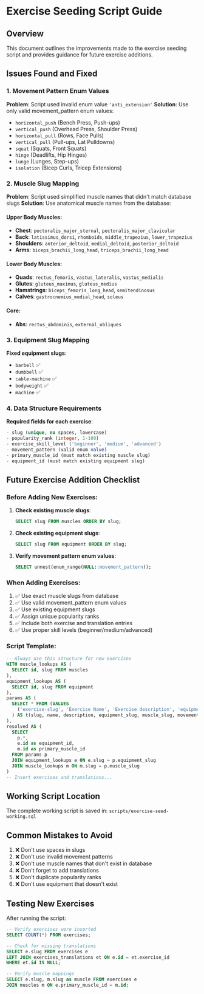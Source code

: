 # Exercise Seeding Script Guide

## Overview
This document outlines the improvements made to the exercise seeding script and provides guidance for future exercise additions.

## Issues Found and Fixed

### 1. **Movement Pattern Enum Values**
**Problem**: Script used invalid enum value `'anti_extension'`
**Solution**: Use only valid movement_pattern enum values:
- `horizontal_push` (Bench Press, Push-ups)
- `vertical_push` (Overhead Press, Shoulder Press)
- `horizontal_pull` (Rows, Face Pulls)
- `vertical_pull` (Pull-ups, Lat Pulldowns)
- `squat` (Squats, Front Squats)
- `hinge` (Deadlifts, Hip Hinges)
- `lunge` (Lunges, Step-ups)
- `isolation` (Bicep Curls, Tricep Extensions)

### 2. **Muscle Slug Mapping**
**Problem**: Script used simplified muscle names that didn't match database slugs
**Solution**: Use anatomical muscle names from the database:

#### Upper Body Muscles:
- **Chest**: `pectoralis_major_sternal`, `pectoralis_major_clavicular`
- **Back**: `latissimus_dorsi`, `rhomboids`, `middle_trapezius`, `lower_trapezius`
- **Shoulders**: `anterior_deltoid`, `medial_deltoid`, `posterior_deltoid`
- **Arms**: `biceps_brachii_long_head`, `triceps_brachii_long_head`

#### Lower Body Muscles:
- **Quads**: `rectus_femoris`, `vastus_lateralis`, `vastus_medialis`
- **Glutes**: `gluteus_maximus`, `gluteus_medius`
- **Hamstrings**: `biceps_femoris_long_head`, `semitendinosus`
- **Calves**: `gastrocnemius_medial_head`, `soleus`

#### Core:
- **Abs**: `rectus_abdominis`, `external_obliques`

### 3. **Equipment Slug Mapping**
**Fixed equipment slugs**:
- `barbell` ✅
- `dumbbell` ✅  
- `cable-machine` ✅
- `bodyweight` ✅
- `machine` ✅

### 4. **Data Structure Requirements**
**Required fields for each exercise**:
```sql
- slug (unique, no spaces, lowercase)
- popularity_rank (integer, 1-100)
- exercise_skill_level ('beginner', 'medium', 'advanced')
- movement_pattern (valid enum value)
- primary_muscle_id (must match existing muscle slug)
- equipment_id (must match existing equipment slug)
```

## Future Exercise Addition Checklist

### Before Adding New Exercises:
1. **Check existing muscle slugs**:
   ```sql
   SELECT slug FROM muscles ORDER BY slug;
   ```

2. **Check existing equipment slugs**:
   ```sql
   SELECT slug FROM equipment ORDER BY slug;
   ```

3. **Verify movement pattern enum values**:
   ```sql
   SELECT unnest(enum_range(NULL::movement_pattern));
   ```

### When Adding Exercises:
1. ✅ Use exact muscle slugs from database
2. ✅ Use valid movement_pattern enum values
3. ✅ Use existing equipment slugs
4. ✅ Assign unique popularity ranks
5. ✅ Include both exercise and translation entries
6. ✅ Use proper skill levels (beginner/medium/advanced)

### Script Template:
```sql
-- Always use this structure for new exercises
WITH muscle_lookups AS (
  SELECT id, slug FROM muscles
),
equipment_lookups AS (
  SELECT id, slug FROM equipment  
),
params AS (
  SELECT * FROM (VALUES
    ('exercise-slug', 'Exercise Name', 'Exercise description', 'equipment_slug', 'muscle_slug', 'movement_pattern', skill_level, popularity_rank)
  ) AS t(slug, name, description, equipment_slug, muscle_slug, movement_pattern, skill_level, popularity_rank)
),
resolved AS (
  SELECT 
    p.*,
    e.id as equipment_id,
    m.id as primary_muscle_id
  FROM params p
  JOIN equipment_lookups e ON e.slug = p.equipment_slug
  JOIN muscle_lookups m ON m.slug = p.muscle_slug
)
-- Insert exercises and translations...
```

## Working Script Location
The complete working script is saved in: `scripts/exercise-seed-working.sql`

## Common Mistakes to Avoid
1. ❌ Don't use spaces in slugs
2. ❌ Don't use invalid movement patterns
3. ❌ Don't use muscle names that don't exist in database
4. ❌ Don't forget to add translations
5. ❌ Don't duplicate popularity ranks
6. ❌ Don't use equipment that doesn't exist

## Testing New Exercises
After running the script:
```sql
-- Verify exercises were inserted
SELECT COUNT(*) FROM exercises;

-- Check for missing translations  
SELECT e.slug FROM exercises e 
LEFT JOIN exercises_translations et ON e.id = et.exercise_id 
WHERE et.id IS NULL;

-- Verify muscle mappings
SELECT e.slug, m.slug as muscle FROM exercises e
JOIN muscles m ON e.primary_muscle_id = m.id;
```